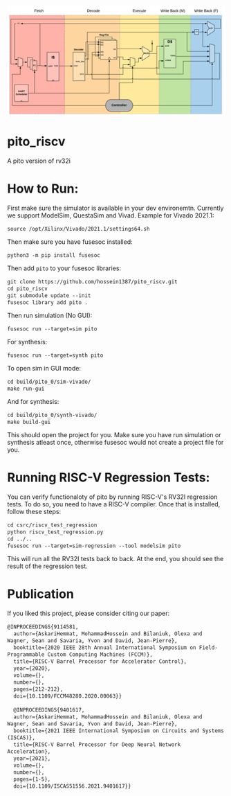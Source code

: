 ![alt text](https://github.com/hossein1387/pito_riscv/blob/master/doc/pics/MVU_CORE%20-%20Barelled.png)

# pito_riscv
A pito version of rv32i 


# How to Run:
First make sure the simulator is available in your dev environemtn. 
Currently we support ModelSim, QuestaSim and Vivad. Example for Vivado 2021.1: 
    
    source /opt/Xilinx/Vivado/2021.1/settings64.sh

Then make sure you have fusesoc installed:

    python3 -m pip install fusesoc

Then add `pito` to your fusesoc libraries:
    
    git clone https://github.com/hossein1387/pito_riscv.git
    cd pito_riscv
    git submodule update --init
    fusesoc library add pito .

Then run simulation (No GUI):
   
    fusesoc run --target=sim pito

For synthesis:
    
    fusesoc run --target=synth pito

To open sim in GUI mode:

    cd build/pito_0/sim-vivado/ 
    make run-gui

And for synthesis:

    cd build/pito_0/synth-vivado/ 
    make build-gui

This should open the project for you. Make sure you have run simulation or synthesis atleast once, otherwise fusesoc would not create a 
project file for you.

# Running RISC-V Regression Tests:

You can verify functionaloty of pito by running RISC-V's RV32I regression tests. To do so, you need to have a RISC-V compiler. Once
that is installed, follow these steps:

    cd csrc/riscv_test_regression
    python riscv_test_regression.py
    cd ../..
    fusesoc run --target=sim-regression --tool modelsim pito

This will run all the RV32I tests back to back. At the end, you should see the result of the regression test.

# Publication

If you liked this project, please consider citing our paper:

    @INPROCEEDINGS{9114581,
      author={AskariHemmat, MohammadHossein and Bilaniuk, Olexa and Wagner, Sean and Savaria, Yvon and David, Jean-Pierre},
      booktitle={2020 IEEE 28th Annual International Symposium on Field-Programmable Custom Computing Machines (FCCM)}, 
      title={RISC-V Barrel Processor for Accelerator Control}, 
      year={2020},
      volume={},
      number={},
      pages={212-212},
      doi={10.1109/FCCM48280.2020.00063}}
      
      @INPROCEEDINGS{9401617,
      author={AskariHemmat, MohammadHossein and Bilaniuk, Olexa and Wagner, Sean and Savaria, Yvon and David, Jean-Pierre},
      booktitle={2021 IEEE International Symposium on Circuits and Systems (ISCAS)}, 
      title={RISC-V Barrel Processor for Deep Neural Network Acceleration}, 
      year={2021},
      volume={},
      number={},
      pages={1-5},
      doi={10.1109/ISCAS51556.2021.9401617}}
